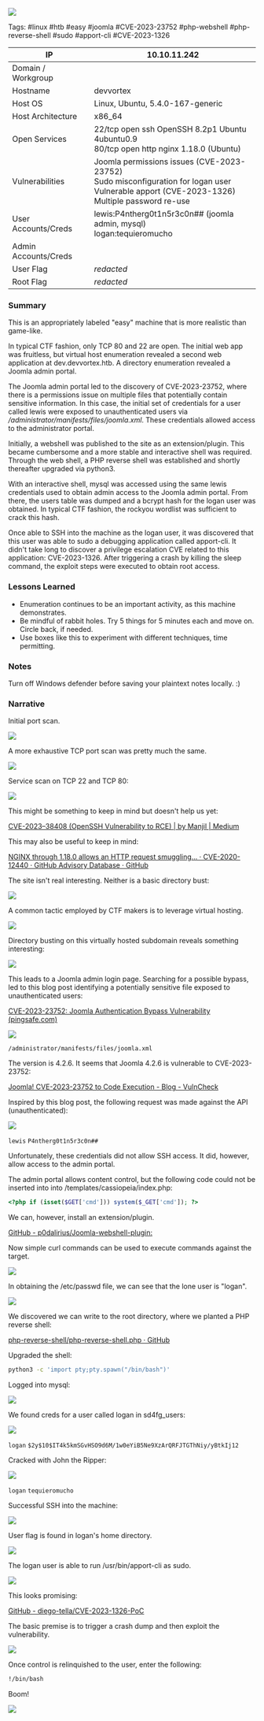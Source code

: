 ![](../../../_attachments/Pasted%20image%2020240422224916.png)

Tags: #linux #htb #easy #joomla #CVE-2023-23752 #php-webshell #php-reverse-shell #sudo #apport-cli #CVE-2023-1326


| IP                   | 10.10.11.242                                                                                                                                        |
| -------------------- | --------------------------------------------------------------------------------------------------------------------------------------------------- |
| Domain / Workgroup   |                                                                                                                                                     |
| Hostname             | devvortex                                                                                                                                           |
| Host OS              | Linux, Ubuntu, 5.4.0-167-generic                                                                                                                    |
| Host Architecture    | x86_64                                                                                                                                              |
| Open Services        | 22/tcp open  ssh     OpenSSH 8.2p1 Ubuntu 4ubuntu0.9<br>80/tcp open  http    nginx 1.18.0 (Ubuntu)                                                  |
| Vulnerabilities      | Joomla permissions issues (CVE-2023-23752)<br>Sudo misconfiguration for logan user<br>Vulnerable apport (CVE-2023-1326)<br>Multiple password re-use |
| User Accounts/Creds  |  lewis:P4ntherg0t1n5r3c0n## (joomla admin, mysql)<br>logan:tequieromucho                                                                            |
| Admin Accounts/Creds |                                                                                                                                                     |
| User Flag            | *redacted*                                                                                                                                          |
| Root Flag            | *redacted*                                                                                                                                          |

### Summary

This is an appropriately labeled "easy" machine that is more realistic than game-like. 

In typical CTF fashion, only TCP 80 and 22 are open. The initial web app was fruitless, but virtual host enumeration revealed a second web application at dev.devvortex.htb. A directory enumeration revealed a Joomla admin portal.

The Joomla admin portal led to the discovery of CVE-2023-23752, where there is a permissions issue on multiple files that potentially contain sensitive information. In this case, the initial set of credentials for a user called lewis were exposed to unauthenticated users via */administrator/manifests/files/joomla.xml*. These credentials allowed access to the administrator portal.

Initially, a webshell was published to the site as an extension/plugin. This became cumbersome and a more stable and interactive shell was required. Through the web shell, a PHP reverse shell was established and shortly thereafter upgraded via python3.

With an interactive shell, mysql was accessed using the same lewis credentials used to obtain admin access to the Joomla admin portal. From there, the users table was dumped and a bcrypt hash for the logan user was obtained. In typical CTF fashion, the rockyou wordlist was sufficient to crack this hash.

Once able to SSH into the machine as the logan user, it was discovered that this user was able to sudo a debugging application called apport-cli. It didn't take long to discover a privilege escalation CVE related to this application: CVE-2023-1326. After triggering a crash by killing the sleep command, the exploit steps were executed to obtain root access.

### Lessons Learned

- Enumeration continues to be an important activity, as this machine demonstrates.
- Be mindful of rabbit holes. Try 5 things for 5 minutes each and move on. Circle back, if needed.
- Use boxes like this to experiment with different techniques, time permitting.

### Notes

Turn off Windows defender before saving your plaintext notes locally. :)

### Narrative

Initial port scan.

![](../../../_attachments/Pasted%20image%2020240422081903.png)

A more exhaustive TCP port scan was pretty much the same.

![](../../../_attachments/Pasted%20image%2020240422081957.png)

Service scan on TCP 22 and TCP 80:

![](../../../_attachments/Pasted%20image%2020240422082057.png)

This might be something to keep in mind but doesn't help us yet:

[CVE-2023–38408 (OpenSSH Vulnerability to RCE) | by Manjil | Medium](https://medium.com/@mane_csit2075/cve-2023-38408-openssh-vulnerability-to-rce-9e756a0369fd)

This may also be useful to keep in mind:

[NGINX through 1.18.0 allows an HTTP request smuggling... · CVE-2020-12440 · GitHub Advisory Database · GitHub](https://github.com/advisories/GHSA-6wvc-hc5h-7fqv)

The site isn't real interesting. Neither is a basic directory bust:

![](../../../_attachments/Pasted%20image%2020240422111616.png)

A common tactic employed by CTF makers is to leverage virtual hosting.

![](../../../_attachments/Pasted%20image%2020240422122206.png)

Directory busting on this virtually hosted subdomain reveals something interesting:

![](../../../_attachments/Pasted%20image%2020240422173524.png)

This leads to a Joomla admin login page. Searching for a possible bypass, led to this blog post identifying a potentially sensitive file exposed to unauthenticated users:

[CVE-2023-23752: Joomla Authentication Bypass Vulnerability (pingsafe.com)](https://www.pingsafe.com/blog/cve-2023-23752-joomla-authentication-bypass-vulnerability/)

![](../../../_attachments/Pasted%20image%2020240422174057.png)

`/administrator/manifests/files/joomla.xml`

The version is 4.2.6. It seems that Joomla 4.2.6 is vulnerable to CVE-2023-23752:

[Joomla! CVE-2023-23752 to Code Execution - Blog - VulnCheck](https://vulncheck.com/blog/joomla-for-rce)

Inspired by this blog post, the following request was made against the API (unauthenticated):

![](../../../_attachments/Pasted%20image%2020240422180750.png)

`lewis`
`P4ntherg0t1n5r3c0n##`

Unfortunately, these credentials did not allow SSH access. It did, however, allow access to the admin portal.

The admin portal allows content control, but the following code could not be inserted into into /templates/cassiopeia/index.php:

``` php
<?php if (isset($GET['cmd'])) system($_GET['cmd']); ?>
```

We can, however, install an extension/plugin. 

[GitHub - p0dalirius/Joomla-webshell-plugin:](https://github.com/p0dalirius/Joomla-webshell-plugin)

Now simple curl commands can be used to execute commands against the target.

![](../../../_attachments/Pasted%20image%2020240422200635.png)

In obtaining the /etc/passwd file, we can see that the lone user is "logan".

![](../../../_attachments/Pasted%20image%2020240422201003.png)

We discovered we can write to the root directory, where we planted a PHP reverse shell:

[php-reverse-shell/php-reverse-shell.php · GitHub](https://github.com/pentestmonkey/php-reverse-shell/blob/master/php-reverse-shell.php)

Upgraded the shell:

``` bash
python3 -c 'import pty;pty.spawn("/bin/bash")'
```

Logged into mysql:

![](../../../_attachments/Pasted%20image%2020240422212529.png)

We found creds for a user called logan in sd4fg_users:

![](../../../_attachments/Pasted%20image%2020240422212712.png)

`logan`
`$2y$10$IT4k5kmSGvHSO9d6M/1w0eYiB5Ne9XzArQRFJTGThNiy/yBtkIj12`

Cracked with John the Ripper:

![](../../../_attachments/Pasted%20image%2020240422213124.png)

`logan`
`tequieromucho`

Successful SSH into the machine:

![](../../../_attachments/Pasted%20image%2020240422213303.png)

User flag is found in logan's home directory.

![](../../../_attachments/Pasted%20image%2020240422213447.png)

The logan user is able to run /usr/bin/apport-cli as sudo. 

![](../../../_attachments/Pasted%20image%2020240422214014.png)

This looks promising:

[GitHub - diego-tella/CVE-2023-1326-PoC](https://github.com/diego-tella/CVE-2023-1326-PoC)

The basic premise is to trigger a crash dump and then exploit the vulnerability.

![](../../../_attachments/Pasted%20image%2020240422220330.png)

Once control is relinquished to the user, enter the following:

``` bash
!/bin/bash
```

Boom!

![](../../../_attachments/Pasted%20image%2020240422215915.png)



